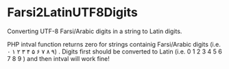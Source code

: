 # Farsi2LatinUTF8Digits
Converting UTF-8 Farsi/Arabic digits in a string to Latin digits.

PHP intval function returns zero for strings containig Farsi/Arabic digits (i.e. ۰ ۱ ۲ ۳ ۴ ۵ ۶ ۷ ۸ ۹) . Digits first should be converted to Latin (i.e. 0  1 2 3 4 5 6 7 8 9 ) and then intval will work fine!
